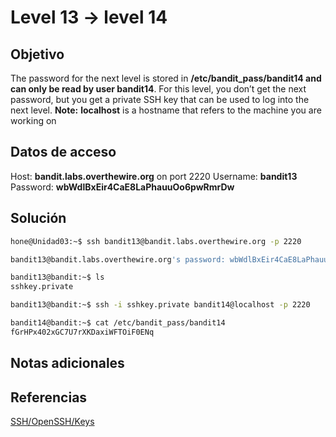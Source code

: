 # Level 13 -> level 14

## Objetivo

The password for the next level is stored in **/etc/bandit_pass/bandit14 and can only be read by user bandit14**. For this level, you don’t get the next password, but you get a private SSH key that can be used to log into the next level. **Note:** **localhost** is a hostname that refers to the machine you are working on

## Datos de acceso

Host: **bandit.labs.overthewire.org** on port 2220
Username: **bandit13**
Password: **wbWdlBxEir4CaE8LaPhauuOo6pwRmrDw**

## Solución

```bash
hone@Unidad03:~$ ssh bandit13@bandit.labs.overthewire.org -p 2220
```

```bash
bandit13@bandit.labs.overthewire.org's password: wbWdlBxEir4CaE8LaPhauuOo6pwRmrDw 
```

```bash
bandit13@bandit:~$ ls
sshkey.private
```

```bash
bandit13@bandit:~$ ssh -i sshkey.private bandit14@localhost -p 2220
```

```bash
bandit14@bandit:~$ cat /etc/bandit_pass/bandit14
fGrHPx402xGC7U7rXKDaxiWFTOiF0ENq
```

## Notas adicionales

## Referencias

[SSH/OpenSSH/Keys](https://help.ubuntu.com/community/SSH/OpenSSH/Keys)
